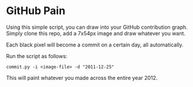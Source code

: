 # GitHub Pain

Using this simple script, you can draw into your GitHub contribution graph. Simply clone this repo, add a 7x54px image and draw whatever you want.

Each black pixel will become a commit on a certain day, all automatically.

Run the script as follows:
```
commit.py -i <image-file> -d "2011-12-25"
```

This will paint whatever you made across the entire year 2012.
